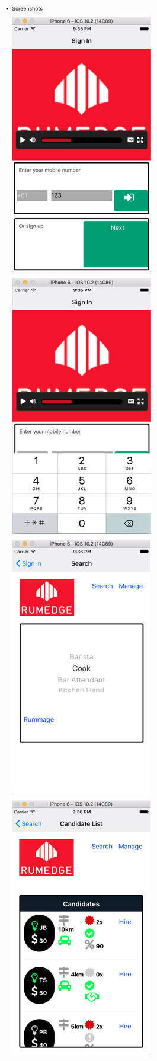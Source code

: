 * Screenshots

	![alt tag](https://raw.githubusercontent.com/ltfschoen/ReactNativeTest/master/screenshots/001.png)

	![alt tag](https://raw.githubusercontent.com/ltfschoen/ReactNativeTest/master/screenshots/001_numeric_keypad.png)

	![alt tag](https://raw.githubusercontent.com/ltfschoen/ReactNativeTest/master/screenshots/002.png)

	![alt tag](https://raw.githubusercontent.com/ltfschoen/ReactNativeTest/master/screenshots/003.png)
